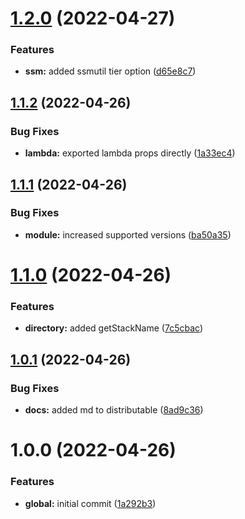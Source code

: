 # [1.2.0](https://github.com/crisboarna/aws-cdk-lib-util/compare/v1.1.2...v1.2.0) (2022-04-27)


### Features

* **ssm:** added ssmutil tier option ([d65e8c7](https://github.com/crisboarna/aws-cdk-lib-util/commit/d65e8c797c8d70b97741601d9bc86952f34beeda))

## [1.1.2](https://github.com/crisboarna/aws-cdk-lib-util/compare/v1.1.1...v1.1.2) (2022-04-26)


### Bug Fixes

* **lambda:** exported lambda props directly ([1a33ec4](https://github.com/crisboarna/aws-cdk-lib-util/commit/1a33ec4f6256ac50b3d45c5646561f064f8d478e))

## [1.1.1](https://github.com/crisboarna/aws-cdk-lib-util/compare/v1.1.0...v1.1.1) (2022-04-26)


### Bug Fixes

* **module:** increased supported versions ([ba50a35](https://github.com/crisboarna/aws-cdk-lib-util/commit/ba50a35884318925e3bc4d1f078dda0b2f99e447))

# [1.1.0](https://github.com/crisboarna/aws-cdk-lib-util/compare/v1.0.1...v1.1.0) (2022-04-26)


### Features

* **directory:** added getStackName ([7c5cbac](https://github.com/crisboarna/aws-cdk-lib-util/commit/7c5cbac9b26d73a365a0b940e982682420a5a9f9))

## [1.0.1](https://github.com/crisboarna/aws-cdk-lib-util/compare/v1.0.0...v1.0.1) (2022-04-26)


### Bug Fixes

* **docs:** added md to distributable ([8ad9c36](https://github.com/crisboarna/aws-cdk-lib-util/commit/8ad9c36a44ef4f3129e6d8b17fa59c983b55b2fe))

# 1.0.0 (2022-04-26)


### Features

* **global:** initial commit ([1a292b3](https://github.com/crisboarna/aws-cdk-lib-util/commit/1a292b3269d74f07171ea81a8e8512e6bd341388))
